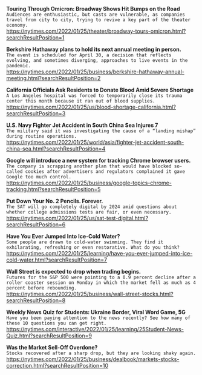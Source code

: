 **Touring Through Omicron: Broadway Shows Hit Bumps on the Road**\
`Audiences are enthusiastic, but casts are vulnerable, as companies travel from city to city, trying to revive a key part of the theater economy.`\
https://nytimes.com/2022/01/25/theater/broadway-tours-omicron.html?searchResultPosition=1

**Berkshire Hathaway plans to hold its next annual meeting in person.**\
`The event is scheduled for April 30, a decision that reflects evolving, and sometimes diverging, approaches to live events in the pandemic.`\
https://nytimes.com/2022/01/25/business/berkshire-hathaway-annual-meeting.html?searchResultPosition=2

**California Officials Ask Residents to Donate Blood Amid Severe Shortage**\
`A Los Angeles hospital was forced to temporarily close its trauma center this month because it ran out of blood supplies.`\
https://nytimes.com/2022/01/25/us/blood-shortage-california.html?searchResultPosition=3

**U.S. Navy Fighter Jet Accident in South China Sea Injures 7**\
`The military said it was investigating the cause of a “landing mishap” during routine operations.`\
https://nytimes.com/2022/01/25/world/asia/fighter-jet-accident-south-china-sea.html?searchResultPosition=4

**Google will introduce a new system for tracking Chrome browser users.**\
`The company is scrapping another plan that would have blocked so-called cookies after advertisers and regulators complained it gave Google too much control.`\
https://nytimes.com/2022/01/25/business/google-topics-chrome-tracking.html?searchResultPosition=5

**Put Down Your No. 2 Pencils. Forever.**\
`The SAT will go completely digital by 2024 amid questions about whether college admissions tests are fair, or even necessary.`\
https://nytimes.com/2022/01/25/us/sat-test-digital.html?searchResultPosition=6

**Have You Ever Jumped Into Ice-Cold Water?**\
`Some people are drawn to cold-water swimming. They find it exhilarating, refreshing or even restorative. What do you think?`\
https://nytimes.com/2022/01/25/learning/have-you-ever-jumped-into-ice-cold-water.html?searchResultPosition=7

**Wall Street is expected to drop when trading begins.**\
`Futures for the S&P 500 were pointing to a 0.9 percent decline after a roller coaster session on Monday in which the market fell as much as 4 percent before rebounding.`\
https://nytimes.com/2022/01/25/business/wall-street-stocks.html?searchResultPosition=8

**Weekly News Quiz for Students: Ukraine Border, Viral Word Game, 5G**\
`Have you been paying attention to the news recently? See how many of these 10 questions you can get right.`\
https://nytimes.com/interactive/2022/01/25/learning/25Student-News-Quiz.html?searchResultPosition=9

**Was the Market Sell-Off Overdone?**\
`Stocks recovered after a sharp drop, but they are looking shaky again.`\
https://nytimes.com/2022/01/25/business/dealbook/markets-stocks-correction.html?searchResultPosition=10

